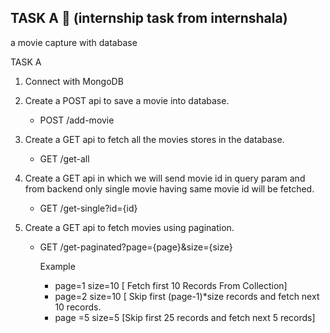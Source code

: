 ## TASK A 📑 (internship task from internshala)
a movie capture with database 

TASK A
1. Connect with MongoDB

2. Create a POST api to save a movie into database.

   - POST /add-movie

3. Create a GET api to fetch all the movies stores in the database.

   - GET /get-all

4. Create a GET api in which we will send movie id in query param and from backend only single movie having same movie id will be fetched.

   - GET /get-single?id={id}

5. Create a GET api to fetch movies using pagination.

   - GET /get-paginated?page={page}&size={size}
   
     Example
        - page=1 size=10 [ Fetch first 10 Records From Collection]
        - page=2 size=10 [ Skip first (page-1)*size records and fetch next 10 records.
        - page =5 size=5 [Skip first 25 records and fetch next 5 records]
